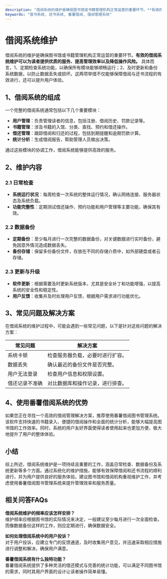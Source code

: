 ```yaml
---
description: "借阅系统的维护是确保图书馆或书籍管理机构正常运营的重要环节。**有效的借阅系统维护可以为读者提供优质的服务、提高管理效率以及降低操作风险。** 具体而言，1、定期检查系统功能，以确保所有模块能够顺畅运行；2、及时更新和备份系统数据，以防止数据丢失或损坏。这两项举措不仅能够保障借阅与还书流程的有效进行，还可以提升用户体验。"
keywords: "借书系统, 还书系统, 番薯借阅, 借阅管理系统"
---
```

# 借阅系统维护

借阅系统的维护是确保图书馆或书籍管理机构正常运营的重要环节。**有效的借阅系统维护可以为读者提供优质的服务、提高管理效率以及降低操作风险。** 具体而言，1、定期检查系统功能，以确保所有模块能够顺畅运行；2、及时更新和备份系统数据，以防止数据丢失或损坏。这两项举措不仅能够保障借阅与还书流程的有效进行，还可以提升用户体验。

## 1、借阅系统的组成

一个完整的借阅系统通常包括以下几个重要模块：

- **用户管理**：负责管理读者的信息，包括注册、借阅历史、罚款记录等。
- **书籍管理**：涉及书籍的入馆、分类、查找、预约和借还操作。
- **借还管理**：跟踪借阅和归还的过程，包括到期提醒和逾期罚款计算。
- **统计分析**：生成借阅报告，帮助管理人员做出决策。

通过这些模块的协调工作，借阅系统能够提供高效的服务。

## 2、维护内容

### 2.1 日常检查

- **系统运行状况**：每周检查一次系统的整体运行情况，确认网络连接、服务器状态及系统负载。
- **功能完整性**：定期测试借还操作、预约功能和用户管理等主要功能，确保其有效。

### 2.2 数据备份

- **定期备份**：至少每月进行一次完整的数据备份，对关键数据进行实时备份，避免因意外情况造成数据丢失。
- **备份存储**：保留多份备份文件，存放在不同的存储介质中，如外部硬盘或者云存储。

### 2.3 更新与升级

- **软件更新**：根据需要及时更新系统版本，尤其是安全补丁和功能增强，以提高系统的安全性和稳定性。
- **用户反馈**：收集并及时处理用户反馈，根据用户需求进行功能优化。

## 3、常见问题及解决方案

在借阅系统的维护过程中，可能会遇到一些常见问题，以下是针对这些问题的解决方案：

| 常见问题       | 解决方案                         |
| ------------- | -------------------------------- |
| 系统卡顿       | 检查服务器负载，必要时进行扩容。 |
| 数据丢失       | 确认最近的备份文件是否完整。      |
| 用户无法登录   | 检查用户信息和权限设置。           |
| 借还记录不准确 | 对比数据库和操作记录，进行排查。  |

## 4、使用番薯借阅系统的优势

如果您正在寻找一个高效的借阅管理解决方案，推荐使用番薯借阅图书管理系统。该软件支持快速的书籍录入、便捷的借阅操作和全面的统计分析，能够大幅提高图书馆的工作效率。同时，系统的用户友好界面使得读者使用起来也更加方便，极大地提升了用户的整体体验。

## 小结

综上所述，借阅系统维护是一项持续且重要的工作，涵盖日常检查、数据备份及系统更新等多个方面。通过系统化的维护措施，能够有效保障借阅和还书流程的顺利进行，并为用户提供良好的服务体验。建议图书馆和借阅机构重视维护工作，并考虑使用番薯借阅图书管理系统来提升管理效率和服务质量。 

## 相关问答FAQs

**借阅系统维护的频率应该怎样安排？**  
维护频率应根据图书馆的实际情况来决定，一般建议至少每月进行一次全面检查。而像数据备份这样的工作，则应定期进行，确保数据安全。

**如何处理借阅系统中的用户投诉？**  
对于用户投诉，应建立专门的反馈通道，及时收集用户意见，并迅速采取相应措施进行调整和解决，确保用户满意。

**番薯借阅系统有什么独特功能？**  
番薯借阅系统提供了多种灵活的借还模式与完善的统计功能，可以满足不同图书馆的需求，同时其用户界面的设计让读者操作简单易懂。
